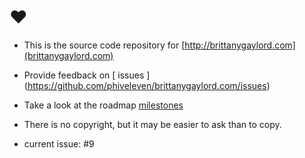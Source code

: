 # ♥
* This is the source code repository for [http://brittanygaylord.com](brittanygaylord.com)
* Provide feedback on [ issues ] (https://github.com/phiveleven/brittanygaylord.com/issues)
* Take a look at the roadmap [ milestones ](https://github.com/phiveleven/brittanygaylord.com/issues/milestones)
* There is no copyright, but it may be easier to ask than to copy.

* current issue: #9


